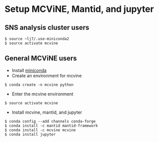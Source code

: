 # Setup MCViNE, Mantid, and jupyter

## SNS analysis cluster users

```
$ source ~lj7/.use-miniconda2
$ source activate mcvine
```

## General MCViNE users

* Install [miniconda](http://conda.pydata.org/miniconda.html)
* Create an environment for mcvine

```
$ conda create -n mcvine python
```
* Enter the mcvine environment

```
$ source activate mcvine
```

* Install mcvine, mantid, and jupyter

```
$ conda config --add channels conda-forge
$ conda install -c mantid mantid-framework
$ conda install -c mcvine mcvine 
$ conda install jupyter
```
